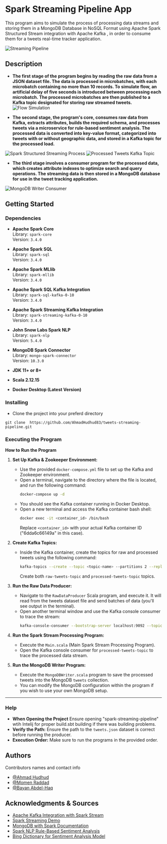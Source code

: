 # Spark Streaming Pipeline App

This program aims to simulate the process of processing data streams and storing them in a MongoDB Database in NoSQL Format using Apache Spark Structured Stream integration with Apache Kafka , in order to consume them for a tweets real-time tracker application.

![Streaming Pipeline]("images\about-project-stream-app.jpg")

## Description

- **The first stage of the program begins by reading the raw data from a JSON dataset file. The data is processed in microbatches, with each microbatch containing no more than 10 records. To simulate flow, an artificial delay of five seconds is introduced between processing each microbatch. The processed microbatches are then published to a Kafka topic designated for storing raw streamed tweets.**
  ![Flow Simulation]("images\raw-data-producer-simualtion.jpg")

- **The second stage, the program's core, consumes raw data from Kafka, extracts attributes, builds the required schema, and processes tweets via a microservice for rule-based sentiment analysis. The processed data is converted into key-value format, categorized into tweets with or without geographic data, and stored in a Kafka topic for the processed load.**

![Spark Structured Streaming Process]("images\spark-stream-app.jpg")
![Processed Tweets Kafka Topic]("images\processed-tweets-topic.jpg")

- **The third stage involves a consumer program for the processed data, which creates attribute indexes to optimize search and query operations. The streaming data is then stored in a MongoDB database for use in the tweet tracking application.**

![MongoDB Writer Consumer]("images\mongo-writer-consumer.jpg")

## Getting Started

### Dependencies

- **Apache Spark Core**  
  Library: `spark-core`  
  Version: `3.4.0`

- **Apache Spark SQL**  
  Library: `spark-sql`  
  Version: `3.4.0`

- **Apache Spark MLlib**  
  Library: `spark-mllib`  
  Version: `3.4.0`

- **Apache Spark SQL Kafka Integration**  
  Library: `spark-sql-kafka-0-10`  
  Version: `3.4.0`

- **Apache Spark Streaming Kafka Integration**  
  Library: `spark-streaming-kafka-0-10`  
  Version: `3.4.0`

- **John Snow Labs Spark NLP**  
  Library: `spark-nlp`  
  Version: `5.4.0`

- **MongoDB Spark Connector**  
  Library: `mongo-spark-connector`  
  Version: `10.3.0`
- **JDK 11+ or 8+**
- **Scala 2.12.15**
- **Docker Desktop (Latest Version)**

### Installing

- Clone the project into your preferd directory

```
git clone  https://github.com/AhmadHudhud83/tweets-streaming-pipeline.git
```

### Executing the Program

**How to Run the Program**

1. **Set Up Kafka & Zookeeper Environment:**

   - Use the provided `docker-compose.yml` file to set up the Kafka and Zookeeper environment.
   - Open a terminal, navigate to the directory where the file is located, and run the following command:
     ```bash
     docker-compose up -d
     ```
   - You should see the Kafka container running in Docker Desktop.
   - Open a new terminal and access the Kafka container bash shell:
     ```bash
     docker exec -it <container_id> /bin/bash
     ```
     Replace `<container_id>` with your actual Kafka container ID ("6dda6c66149a" in this case).

2. **Create Kafka Topics:**

   - Inside the Kafka container, create the topics for raw and processed tweets using the following command:
     ```bash
     kafka-topics --create --topic <topic-name> --partitions 2 --replication-factor 2 --bootstrap-server localhost:9092
     ```
     Create both `raw-tweets-topic` and `processed-tweets-topic` topics.

3. **Run the Raw Data Producer:**

   - Navigate to the `RawDataProducer` Scala program, and execute it. It will read from the tweets dataset file and send batches of data (you'll see output in the terminal).
   - Open another terminal window and use the Kafka console consumer to trace the stream:
     ```bash
     kafka-console-consumer --bootstrap-server localhost:9092 --topic raw-tweets-topic --from-beginning
     ```

4. **Run the Spark Stream Processing Program:**

   - Execute the `Main.scala` (Main Spark Stream Processing Program).
   - Open the Kafka console consumer for `processed-tweets-topic` to trace the processed data stream.

5. **Run the MongoDB Writer Program:**
   - Execute the `MongoDBWriter.scala` program to save the processed tweets into the MongoDB `tweets` collection.
   - You can modify the MongoDB configuration within the program if you wish to use your own MongoDB setup.

---

### Help

- **When Opening the Project** Ensure opening "spark-streaming-pipeline" wtih Intelij for proper build.sbt building if there was building problems.
- **Verify the Path:** Ensure the path to the `tweets.json` dataset is correct before running the producer.
- **Execution Order:** Make sure to run the programs in the provided order.

## Authors

Contributors names and contact info

- [@Ahmad Hudhud](https://example.com/dompizzie)
- [@Momen Raddad](https://example.com/dompizzie)
- [@Bayan Abdel-Haq](https://example.com/dompizzie)

## Acknowledgments & Sources

- [Apache Kafka Integration with Spark Stream](https://spark.apache.org/docs/latest/structured-streaming-kafka-integration.html)
- [Spark Streaming Demo](https://github.com/subhamkharwal/spark-streaming-with-pyspark)
- [MongoDB with Spark Documentation](https://www.mongodb.com/docs/spark-connector/v10.0/streaming-mode/streaming-write/)
- [Spark NLP Rule-Based Sentiment Analysis](https://www.johnsnowlabs.com/sentiment-analysis-with-spark-nlp-without-machine-learning/)
- [Bing Dictionary for Sentiment Analysis Model](https://www.kaggle.com/datasets/andradaolteanu/bing-nrc-afinn-lexicons)
